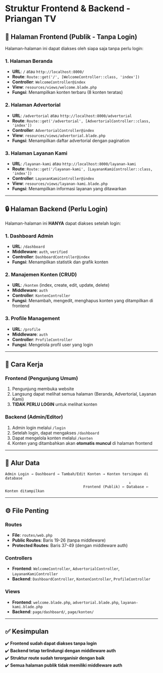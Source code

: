 # Struktur Frontend & Backend - Priangan TV

## 📌 Halaman Frontend (Publik - Tanpa Login)

Halaman-halaman ini dapat diakses oleh siapa saja tanpa perlu login:

### 1. **Halaman Beranda** 
- **URL**: `/` atau `http://localhost:8000/`
- **Route**: `Route::get('/', [WelcomeController::class, 'index'])`
- **Controller**: `WelcomeController@index`
- **View**: `resources/views/welcome.blade.php`
- **Fungsi**: Menampilkan konten terbaru (8 konten teratas)

### 2. **Halaman Advertorial**
- **URL**: `/advertorial` atau `http://localhost:8000/advertorial`
- **Route**: `Route::get('/advertorial', [AdvertorialController::class, 'index'])`
- **Controller**: `AdvertorialController@index`
- **View**: `resources/views/advertorial.blade.php`
- **Fungsi**: Menampilkan daftar advertorial dengan pagination

### 3. **Halaman Layanan Kami**
- **URL**: `/layanan-kami` atau `http://localhost:8000/layanan-kami`
- **Route**: `Route::get('/layanan-kami', [LayananKamiController::class, 'index'])`
- **Controller**: `LayananKamiController@index`
- **View**: `resources/views/layanan-kami.blade.php`
- **Fungsi**: Menampilkan informasi layanan yang ditawarkan

---

## 🔒 Halaman Backend (Perlu Login)

Halaman-halaman ini **HANYA** dapat diakses setelah login:

### 1. **Dashboard Admin**
- **URL**: `/dashboard`
- **Middleware**: `auth`, `verified`
- **Controller**: `DashboardController@index`
- **Fungsi**: Menampilkan statistik dan grafik konten

### 2. **Manajemen Konten (CRUD)**
- **URL**: `/konten` (index, create, edit, update, delete)
- **Middleware**: `auth`
- **Controller**: `KontenController`
- **Fungsi**: Menambah, mengedit, menghapus konten yang ditampilkan di frontend

### 3. **Profile Management**
- **URL**: `/profile`
- **Middleware**: `auth`
- **Controller**: `ProfileController`
- **Fungsi**: Mengelola profil user yang login

---

## 🔑 Cara Kerja

### Frontend (Pengunjung Umum)
1. Pengunjung membuka website
2. Langsung dapat melihat semua halaman (Beranda, Advertorial, Layanan Kami)
3. **TIDAK PERLU LOGIN** untuk melihat konten

### Backend (Admin/Editor)
1. Admin login melalui `/login`
2. Setelah login, dapat mengakses `/dashboard`
3. Dapat mengelola konten melalui `/konten`
4. Konten yang ditambahkan akan **otomatis muncul** di halaman frontend

---

## 📝 Alur Data

```
Admin Login → Dashboard → Tambah/Edit Konten → Konten tersimpan di database
                                                         ↓
                                    Frontend (Publik) ← Database ← Konten ditampilkan
```

---

## ⚙️ File Penting

### Routes
- **File**: `routes/web.php`
- **Public Routes**: Baris 19-26 (tanpa middleware)
- **Protected Routes**: Baris 37-49 (dengan middleware auth)

### Controllers
- **Frontend**: `WelcomeController`, `AdvertorialController`, `LayananKamiController`
- **Backend**: `DashboardController`, `KontenController`, `ProfileController`

### Views
- **Frontend**: `welcome.blade.php`, `advertorial.blade.php`, `layanan-kami.blade.php`
- **Backend**: `page/dashboard/`, `page/konten/`

---

## ✅ Kesimpulan

✔️ **Frontend sudah dapat diakses tanpa login**  
✔️ **Backend tetap terlindungi dengan middleware auth**  
✔️ **Struktur route sudah terorganisir dengan baik**  
✔️ **Semua halaman publik tidak memiliki middleware auth**
